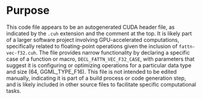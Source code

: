 # Purpose
This code file appears to be an autogenerated CUDA header file, as indicated by the `.cuh` extension and the comment at the top. It is likely part of a larger software project involving GPU-accelerated computations, specifically related to floating-point operations given the inclusion of `fattn-vec-f32.cuh`. The file provides narrow functionality by declaring a specific case of a function or macro, `DECL_FATTN_VEC_F32_CASE`, with parameters that suggest it is configuring or optimizing operations for a particular data type and size (64, GGML_TYPE_F16). This file is not intended to be edited manually, indicating it is part of a build process or code generation step, and is likely included in other source files to facilitate specific computational tasks.
